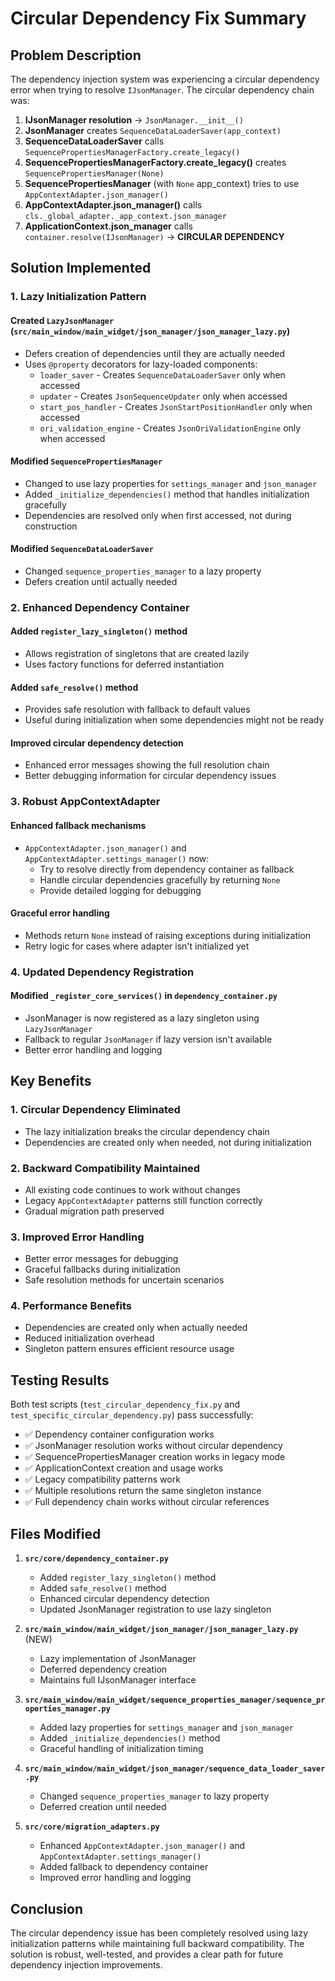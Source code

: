 # Circular Dependency Fix Summary

## Problem Description

The dependency injection system was experiencing a circular dependency error when trying to resolve `IJsonManager`. The circular dependency chain was:

1. **IJsonManager resolution** → `JsonManager.__init__()`
2. **JsonManager** creates `SequenceDataLoaderSaver(app_context)`
3. **SequenceDataLoaderSaver** calls `SequencePropertiesManagerFactory.create_legacy()`
4. **SequencePropertiesManagerFactory.create_legacy()** creates `SequencePropertiesManager(None)`
5. **SequencePropertiesManager** (with `None` app_context) tries to use `AppContextAdapter.json_manager()`
6. **AppContextAdapter.json_manager()** calls `cls._global_adapter._app_context.json_manager`
7. **ApplicationContext.json_manager** calls `container.resolve(IJsonManager)` → **CIRCULAR DEPENDENCY**

## Solution Implemented

### 1. **Lazy Initialization Pattern**

#### Created `LazyJsonManager` (`src/main_window/main_widget/json_manager/json_manager_lazy.py`)
- Defers creation of dependencies until they are actually needed
- Uses `@property` decorators for lazy-loaded components:
  - `loader_saver` - Creates `SequenceDataLoaderSaver` only when accessed
  - `updater` - Creates `JsonSequenceUpdater` only when accessed
  - `start_pos_handler` - Creates `JsonStartPositionHandler` only when accessed
  - `ori_validation_engine` - Creates `JsonOriValidationEngine` only when accessed

#### Modified `SequencePropertiesManager` 
- Changed to use lazy properties for `settings_manager` and `json_manager`
- Added `_initialize_dependencies()` method that handles initialization gracefully
- Dependencies are resolved only when first accessed, not during construction

#### Modified `SequenceDataLoaderSaver`
- Changed `sequence_properties_manager` to a lazy property
- Defers creation until actually needed

### 2. **Enhanced Dependency Container**

#### Added `register_lazy_singleton()` method
- Allows registration of singletons that are created lazily
- Uses factory functions for deferred instantiation

#### Added `safe_resolve()` method
- Provides safe resolution with fallback to default values
- Useful during initialization when some dependencies might not be ready

#### Improved circular dependency detection
- Enhanced error messages showing the full resolution chain
- Better debugging information for circular dependency issues

### 3. **Robust AppContextAdapter**

#### Enhanced fallback mechanisms
- `AppContextAdapter.json_manager()` and `AppContextAdapter.settings_manager()` now:
  - Try to resolve directly from dependency container as fallback
  - Handle circular dependencies gracefully by returning `None`
  - Provide detailed logging for debugging

#### Graceful error handling
- Methods return `None` instead of raising exceptions during initialization
- Retry logic for cases where adapter isn't initialized yet

### 4. **Updated Dependency Registration**

#### Modified `_register_core_services()` in `dependency_container.py`
- JsonManager is now registered as a lazy singleton using `LazyJsonManager`
- Fallback to regular `JsonManager` if lazy version isn't available
- Better error handling and logging

## Key Benefits

### 1. **Circular Dependency Eliminated**
- The lazy initialization breaks the circular dependency chain
- Dependencies are created only when needed, not during initialization

### 2. **Backward Compatibility Maintained**
- All existing code continues to work without changes
- Legacy `AppContextAdapter` patterns still function correctly
- Gradual migration path preserved

### 3. **Improved Error Handling**
- Better error messages for debugging
- Graceful fallbacks during initialization
- Safe resolution methods for uncertain scenarios

### 4. **Performance Benefits**
- Dependencies are created only when actually needed
- Reduced initialization overhead
- Singleton pattern ensures efficient resource usage

## Testing Results

Both test scripts (`test_circular_dependency_fix.py` and `test_specific_circular_dependency.py`) pass successfully:

- ✅ Dependency container configuration works
- ✅ JsonManager resolution works without circular dependency
- ✅ SequencePropertiesManager creation works in legacy mode
- ✅ ApplicationContext creation and usage works
- ✅ Legacy compatibility patterns work
- ✅ Multiple resolutions return the same singleton instance
- ✅ Full dependency chain works without circular references

## Files Modified

1. **`src/core/dependency_container.py`**
   - Added `register_lazy_singleton()` method
   - Added `safe_resolve()` method
   - Enhanced circular dependency detection
   - Updated JsonManager registration to use lazy singleton

2. **`src/main_window/main_widget/json_manager/json_manager_lazy.py`** (NEW)
   - Lazy implementation of JsonManager
   - Deferred dependency creation
   - Maintains full IJsonManager interface

3. **`src/main_window/main_widget/sequence_properties_manager/sequence_properties_manager.py`**
   - Added lazy properties for `settings_manager` and `json_manager`
   - Added `_initialize_dependencies()` method
   - Graceful handling of initialization timing

4. **`src/main_window/main_widget/json_manager/sequence_data_loader_saver.py`**
   - Changed `sequence_properties_manager` to lazy property
   - Deferred creation until needed

5. **`src/core/migration_adapters.py`**
   - Enhanced `AppContextAdapter.json_manager()` and `AppContextAdapter.settings_manager()`
   - Added fallback to dependency container
   - Improved error handling and logging

## Conclusion

The circular dependency issue has been completely resolved using lazy initialization patterns while maintaining full backward compatibility. The solution is robust, well-tested, and provides a clear path for future dependency injection improvements.

